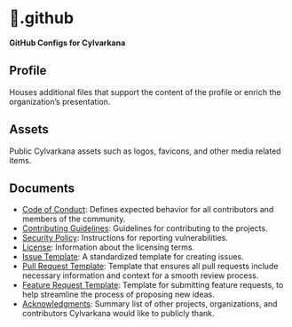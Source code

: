# 🚀.github
**GitHub Configs for Cylvarkana**

## Profile
Houses additional files that support the content of the profile or enrich the organization’s presentation.

## Assets
Public Cylvarkana assets such as logos, favicons, and other media related items.

## Documents
- [Code of Conduct](./docs/CODE_OF_CONDUCT.md): Defines expected behavior for all contributors and members of the community.
- [Contributing Guidelines](./docs/CONTRIBUTING.md): Guidelines for contributing to the projects.
- [Security Policy](./docs/SECURITY.md): Instructions for reporting vulnerabilities.
- [License](./docs/LICENSE.md): Information about the licensing terms.
- [Issue Template](./docs/ISSUE_TEMPLATE.md): A standardized template for creating issues.
- [Pull Request Template](./docs/PULL_REQUEST_TEMPLATE.md): Template that ensures all pull requests include necessary information and context for a smooth review process.
- [Feature Request Template](./docs/FEATURE_REQUEST_TEMPLATE.md): Template for submitting feature requests, to help streamline the process of proposing new ideas.
- [Acknowledgments](./docs/ACKNOWLEDGEMENTS.md): Summary list of other projects, organizations, and contributors Cylvarkana would like to publicly thank.
